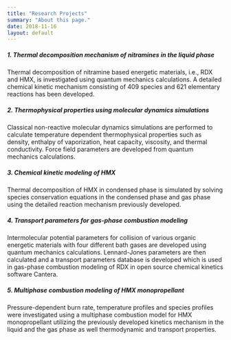 ```yaml
---
title: "Research Projects"
summary: "About this page."
date: 2018-11-16
layout: default
---
```


##### 1. Thermal decomposition mechanism of nitramines in the liquid phase
Thermal decomposition of nitramine based energetic materials, i.e., RDX and HMX, is investigated using quantum mechanics calculations. A detailed chemical kinetic mechanism consisting of 409 species and 621 elementary reactions has been developed.   

##### 2. Thermophysical properties using molecular dynamics simulations
Classical non-reactive molecular dynamics simulations are performed to calculate temperature dependent thermophysical properties such as density, enthalpy of vaporization, heat capacity, viscosity, and thermal conductivity. Force field parameters are developed from quantum mechanics calculations.

##### 3. Chemical kinetic modeling of HMX
Thermal decomposition of HMX in condensed phase is simulated by solving species conservation equations in the condensed phase and gas phase using the detailed reaction mechanism previously developed.

##### 4. Transport parameters for gas-phase combustion modeling
Intermolecular potential parameters for collision of various organic energetic materials with four different bath gases are developed using quantum mechanics calculations. Lennard-Jones parameters are then calculated and a transport parameters database is developed which is used in gas-phase combustion modeling of RDX in open source chemical kinetics software Cantera.  

##### 5. Multiphase combustion modeling of HMX monopropellant
Pressure-dependent burn rate, temperature profiles and species profiles were investigated using a multiphase combustion model for HMX monopropellant utilizing the previously developed kinetics mechanism in the liquid and the gas phase as well thermodynamic and transport properties.  
